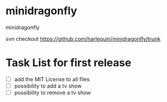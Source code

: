 minidragonfly
=============

minidragonfly

svn checkout https://github.com/harlequin/minidragonfly/trunk

Task List for first release
=============
- [ ] add the MIT License to all files
- [ ] possibility to add a tv show
- [ ] possibility to remove a tv show
